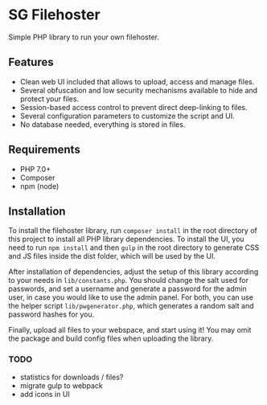 # SG Filehoster
Simple PHP library to run your own filehoster.

## Features
- Clean web UI included that allows to upload, access and manage files.
- Several obfuscation and low security mechanisms available to hide and protect your files.
- Session-based access control to prevent direct deep-linking to files.
- Several configuration parameters to customize the script and UI.
- No database needed, everything is stored in files.

## Requirements
- PHP 7.0+
- Composer
- npm (node)

## Installation
To install the filehoster library, run `composer install` in the root directory of this project to install all PHP library dependencies.
To install the UI, you need to run `npm install` and then `gulp` in the root directory to generate CSS and JS files inside the dist folder, which will be used by the UI.

After installation of dependencies, adjust the setup of this library according to your needs in `lib/constants.php`. You should change the salt used for passwords, and set a username and generate a password for the admin user, in case you would like to use the admin panel.
For both, you can use the helper script `lib/pwgenerator.php`, which generates a random salt and password hashes for you.

Finally, upload all files to your webspace, and start using it! You may omit the package and build config files when uploading the library.

### TODO
- statistics for downloads / files?
- migrate gulp to webpack
- add icons in UI